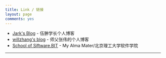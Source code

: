 ```yaml
---
title: Link / 链接
layout: page
comments: yes
---
```


* [Jark's Blog](http://wuchong.me/) - 伍翀学长个人博客
* [willzhang's blog](http://myincubator.sinaapp.com/) - 师父张伟的个人博客
* [School of Siftware,BIT](http://ss.bit.edu.cn) - My Alma Mater/北京理工大学软件学院

----

